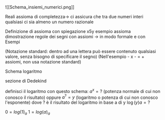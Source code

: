 ![[Schema_insiemi_numerici.png]]

Reali 
assioma di completezza-> ci assicura che tra due numeri interi qualsiasi ci sia almeno un numero razionale

Definizione di assioma con spiegazione x5y
esempio assioma
dimostrazione regole dei segni con assiomi -> in modo formale e con Esempi

(Notazione standard: dentro ad una lettera può essere contenuto qualsiasi valore, senza bisogno di specificare il segno)
(Nell'esempio - x - = + assiomi, non usa notazione standard)

Schema logaritmo


sezione di Dedekind

definisci il logaritmo con questo schema:
$a^x = ?$ (potenza normale di cui non conosco il risultato)
oppure
$a^? = y$ (logaritmo o potenza di cui non conosco l'esponente)
dove ? è il risultato del logaritmo in base a di y
$\log(y)a = ?$

$0 = log(1)_{a}$
$1 = log(a)_{a}$
